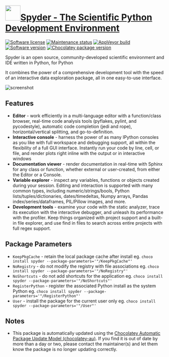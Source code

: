 # [<img src="https://cdn.jsdelivr.net/gh/dgalbraith/chocolatey-packages@5785414d03bfed56c0b1c6e3d9a5ce32a043d30d/icons/spyder.png<" width="48" height="48"/>Spyder - The Scientific Python Development Environment](https://community.chocolatey.org/packages/spyder)

[![Software license](https://img.shields.io/badge/License-MIT-green.svg)](https://github.com/spyder-ide/spyder/blob/master/LICENSE.txt)
[![Maintenance status](https://img.shields.io/badge/maintained%3F-yes-green.svg)](https://gitHub.com/dgalbraith/chocolatey-packages/graphs/commit-activity)
[![AppVeyor build](https://img.shields.io/appveyor/ci/dgalbraith/chocolatey-packages)](https://ci.appveyor.com/project/dgalbraith/chocolatey-packages)
[![Software version](https://img.shields.io/badge/Source-v6.0.5-blue.svg)](https://github.com/spyder-ide/spyder/releases/tag/v6.0.5)
[![Chocolatey package version](https://img.shields.io/chocolatey/v/spyder?label=Chocolatey)](https://chocolatey.org/packages/spyder)

Spyder is an open source, community-developed scientific environment and IDE written in Python, for Python

It combines the power of a comprehensive development tool with the speed of an interactive data exploration package, all in one easy-to-use interface.

![screenshot](https://cdn.jsdelivr.net/gh/dgalbraith/chocolatey-packages@TOD5785414d03bfed56c0b1c6e3d9a5ce32a043d30dO/automatic/spyder/screenshot.png)

## Features

* **Editor** - work efficiently in a multi-language editor with a function/class browser,
real-time code analysis tools (pyflakes, pylint, and pycodestyle), automatic code completion (jedi
and rope), horizontal/vertical splitting, and go-to-definition.
* **Interactive console** - harness the power of as many IPython consoles as you like with
full workspace and debugging support, all within the flexibility of a full GUI interface. Instantly
run your code by line, cell, or file, and render plots right inline with the output or in
interactive windows
* **Documentation viewer** - render documentation in real-time with Sphinx for any class or
function, whether external or user-created, from either the Editor or a Console.
* **Variable explorer** - inspect any variables, functions or objects created during your session.
Editing and interaction is supported with many common types, including numeric/strings/bools,
Python lists/tuples/dictionaries, dates/timedeltas, Numpy arrays, Pandas index/series/dataframes,
PIL/Pillow images, and more.
* **Development tools** - examine your code with the static analyzer, trace its execution with
the interactive debugger, and unleash its performance with the profiler. Keep things organized
with project support and a built-in file explorer, and use find in files to search across entire
projects with full regex support.

## Package Parameters

* `KeepPkgCache` - retain the local package cache after install eg. `choco install spyder --package-parameters='"/KeepPkgCache"'`
* `NoRegistry` - do not modify the registry with file associations eg. `choco install spyder --package-parameters='"/NoRegistry"'`
* `NoShortcuts` - do not add shortcuts for the application eg. `choco install spyder --package-parameters='"/NoShortcuts"'`
* `RegisterPython` - register the associated Python install as the system Python eg. `choco install spyder --package-parameters='"/RegisterPython"'`
* `User` - install the package for the current user only eg. `choco install spyder --package-parameters='"/User"'`

## Notes

* This package is automatically updated using the [Chocolatey Automatic Package Update Model (chocolatey-au)](https://github.com/chocolatey-community/chocolatey-au/blob/develop/README.md).
  If you find it is out of date by more than a day or two, please contact the maintainer(s) and let them know the package is no longer updating correctly.
